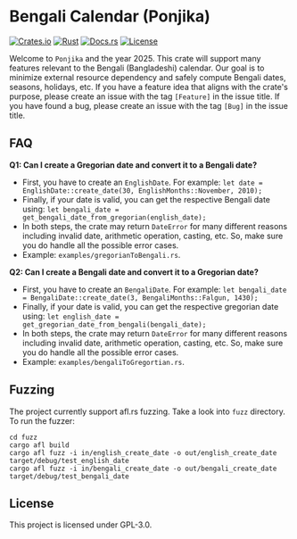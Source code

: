 # Bengali Calendar (Ponjika)

[![Crates.io](https://img.shields.io/crates/v/ponjika.svg)](https://crates.io/crates/ponjika)
[![Rust](https://github.com/mustakimur/ponjika/actions/workflows/rust.yml/badge.svg?branch=master)](https://github.com/mustakimur/ponjika/actions/workflows/rust.yml)
[![Docs.rs](https://docs.rs/ponjika/badge.svg)](https://docs.rs/ponjika)
[![License](https://img.shields.io/crates/l/ponjika.svg)](https://crates.io/crates/ponjikae)

Welcome to `Ponjika` and the year 2025. This crate will support many features relevant to the Bengali (Bangladeshi) calendar. Our goal is to minimize external resource dependency and safely compute Bengali dates, seasons, holidays, etc. If you have a feature idea that aligns with the crate's purpose, please create an issue with the tag `[Feature]` in the issue title. If you have found a bug, please create an issue with the tag `[Bug]` in the issue title.

## FAQ
**Q1: Can I create a Gregorian date and convert it to a Bengali date?**
- First, you have to create an `EnglishDate`. For example: `let date = EnglishDate::create_date(30, EnglishMonths::November, 2010);`
- Finally, if your date is valid, you can get the respective Bengali date using: `let bengali_date = get_bengali_date_from_gregorian(english_date);`
- In both steps, the crate may return `DateError` for many different reasons including invalid date, arithmetic operation, casting, etc. So, make sure you do handle all the possible error cases.
- Example: `examples/gregorianToBengali.rs`.

**Q2: Can I create a Bengali date and convert it to a Gregorian date?**
- First, you have to create an `BengaliDate`. For example: `let bengali_date = BengaliDate::create_date(3, BengaliMonths::Falgun, 1430);`
- Finally, if your date is valid, you can get the respective gregorian date using: `let english_date = get_gregorian_date_from_bengali(bengali_date);`
- In both steps, the crate may return `DateError` for many different reasons including invalid date, arithmetic operation, casting, etc. So, make sure you do handle all the possible error cases.
- Example: `examples/bengaliToGregortian.rs`.

## Fuzzing
The project currently support afl.rs fuzzing. Take a look into `fuzz` directory. To run the fuzzer:
```
cd fuzz
cargo afl build
cargo afl fuzz -i in/english_create_date -o out/english_create_date target/debug/test_english_date
cargo afl fuzz -i in/bengali_create_date -o out/bengali_create_date target/debug/test_bengali_date
```

## License
This project is licensed under GPL-3.0.
